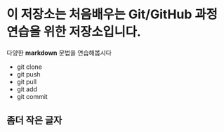 # 이 저장소는 처음배우는 Git/GitHub 과정 연습을 위한 저장소입니다. 
다양한 **markdown** 문법을 연습해봅시다 
- git clone
- git push 
- git pull
- git add
- git commit 

## 좀더 작은 글자 
